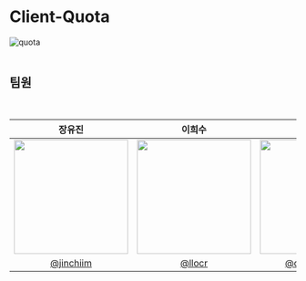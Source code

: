 # Client-Quota

![quota](https://github.com/O1B4/Client-Quota/assets/105053478/dc703f6f-fb58-4ffb-8562-b7c9ff56e020)
<br><br>

## 팀원
<br>

|장유진|이희수|이현지|
|:-:|:-:|:-:|
|<img src="https://github.com/O1B4/Client-Quota/assets/105053478/abb694a0-e217-4f27-9350-8d6a9b90c48d" width="200px"/>|<img src="https://github.com/O1B4/Client-Quota/assets/105053478/8059957d-3b75-4c6f-8747-943797cd285a" width="200px" />|<img src="https://github.com/O1B4/Client-Quota/assets/105053478/c9b43ee3-468b-4fdf-9de7-42554382e1c7" width="200px"/>|
|[@jinchiim](https://github.com/jinchiim)|[@llocr](https://github.com/llocr)|[@cloud0ato00](https://github.com/cloud0ato00)|
<br />
